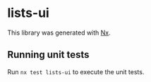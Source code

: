 # lists-ui

This library was generated with [Nx](https://nx.dev).

## Running unit tests

Run `nx test lists-ui` to execute the unit tests.
